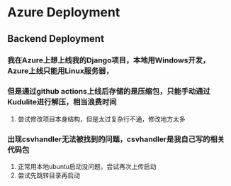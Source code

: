 # Azure Deployment
## Backend Deployment

### 我在Azure上想上线我的Django项目，本地用Windows开发，Azure上线只能用Linux服务器，
### 但是通过github actions上线后存储的是压缩包，只能手动通过Kudulite进行解压，相当浪费时间
1. 尝试修改项目本身结构，但是太过复杂行不通，修改地方太多

### 出现csvhandler无法被找到的问题，csvhandler是我自己写的相关代码包
1. 正常用本地ubuntu启动没问题，尝试再次上传启动
2. 尝试先跳转目录再启动